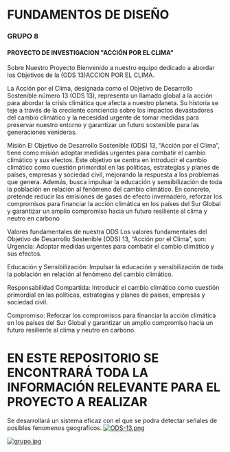 # FUNDAMENTOS DE DISEÑO
### GRUPO 8
#### PROYECTO DE INVESTIGACION "ACCIÓN POR EL CLIMA"
Sobre Nuestro Proyecto
Bienvenido a nuestro equipo dedicado a abordar los Objetivos de la (ODS 13)ACCION POR EL CLIMA.

La Acción por el Clima, designada como el Objetivo de Desarrollo Sostenible número 13 (ODS 13), representa un llamado global a la acción para abordar la crisis climática que afecta a nuestro planeta. Su historia se teje a través de la creciente conciencia sobre los impactos devastadores del cambio climático y la necesidad urgente de tomar medidas para preservar nuestro entorno y garantizar un futuro sostenible para las generaciones venideras.

Misión
El Objetivo de Desarrollo Sostenible (ODS) 13, “Acción por el Clima”, tiene como misión adoptar medidas urgentes para combatir el cambio climático y sus efectos. Este objetivo se centra en introducir el cambio climático como cuestión primordial en las políticas, estrategias y planes de países, empresas y sociedad civil, mejorando la respuesta a los problemas que genera. Además, busca impulsar la educación y sensibilización de toda la población en relación al fenómeno del cambio climático. En concreto, pretende reducir las emisiones de gases de efecto invernadero, reforzar los compromisos para financiar la acción climática en los países del Sur Global y garantizar un amplio compromiso hacia un futuro resiliente al clima y neutro en carbono

Valores fundamentales de nuestra ODS
Los valores fundamentales del Objetivo de Desarrollo Sostenible (ODS) 13, “Acción por el Clima”, son:
Urgencia: Adoptar medidas urgentes para combatir el cambio climático y sus efectos.

Educación y Sensibilización: Impulsar la educación y sensibilización de toda la población en relación al fenómeno del cambio climático.

Responsabilidad Compartida: Introducir el cambio climático como cuestión primordial en las políticas, estrategias y planes de países, empresas y sociedad civil.

Compromiso: Reforzar los compromisos para financiar la acción climática en los países del Sur Global y garantizar un amplio compromiso hacia un futuro resiliente al clima y neutro en carbono.



# EN ESTE REPOSITORIO SE ENCONTRARÁ TODA LA INFORMACIÓN RELEVANTE PARA EL PROYECTO A REALIZAR

Se desarrollará un sistema eficaz con el que se podra detectar señales de posibles fenomenos geograficos.
[![ODS-13.png](https://i.postimg.cc/445VDWCZ/ODS-13.png)](https://postimg.cc/kD228FXh)

[![grupo.jpg](https://i.postimg.cc/vZL4nBQy/grupo.jpg)](https://postimg.cc/G4t3wb8g)







